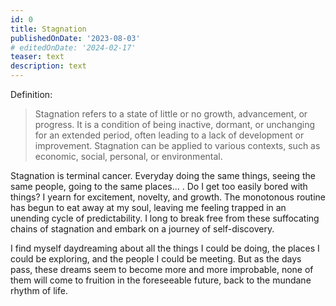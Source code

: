 ```yaml
---
id: 0
title: Stagnation
publishedOnDate: '2023-08-03'
# editedOnDate: '2024-02-17'
teaser: text
description: text
---
```

<!-- ## 03/08/2023 stagnation -->

Definition:

> Stagnation refers to a state of little or no growth, advancement, or progress. It is a condition of being inactive, dormant, or unchanging for an extended period, often leading to a lack of development or improvement. Stagnation can be applied to various contexts, such as economic, social, personal, or environmental.

Stagnation is terminal cancer. Everyday doing the same things, seeing the same people, going to the same places... . Do I get too easily bored with things? I yearn for excitement, novelty, and growth. The monotonous routine has begun to eat away at my soul, leaving me feeling trapped in an unending cycle of predictability. I long to break free from these suffocating chains of stagnation and embark on a journey of self-discovery.

I find myself daydreaming about all the things I could be doing, the places I could be exploring, and the people I could be meeting. But as the days pass, these dreams seem to become more and more improbable, none of them will come to fruition in the foreseeable future, back to the mundane rhythm of life.